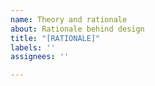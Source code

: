 ```yaml
---
name: Theory and rationale
about: Rationale behind design
title: "[RATIONALE]"
labels: ''
assignees: ''

---
```




